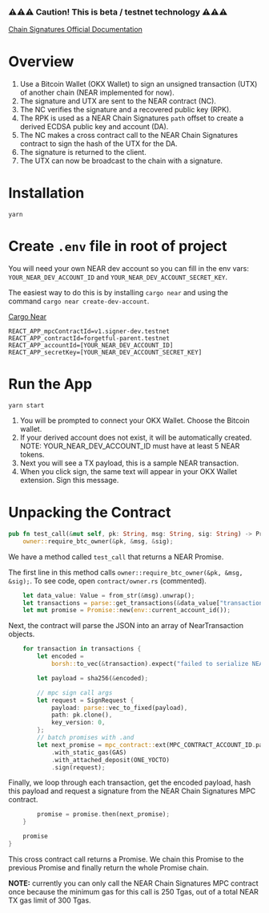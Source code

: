 ### ⚠️⚠️⚠️ Caution! This is beta / testnet technology ⚠️⚠️⚠️

[Chain Signatures Official Documentation](https://docs.near.org/build/chain-abstraction/chain-signatures)

# Overview

1. Use a Bitcoin Wallet (OKX Wallet) to sign an unsigned transaction (UTX) of another chain (NEAR implemented for now).
1. The signature and UTX are sent to the NEAR contract (NC).
1. The NC verifies the signature and a recovered public key (RPK).
1. The RPK is used as a NEAR Chain Signatures `path` offset to create a derived ECDSA public key and account (DA).
1. The NC makes a cross contract call to the NEAR Chain Signatures contract to sign the hash of the UTX for the DA.
1. The signature is returned to the client.
1. The UTX can now be broadcast to the chain with a signature.

# Installation

`yarn`

# Create `.env` file in root of project

You will need your own NEAR dev account so you can fill in the env vars: `YOUR_NEAR_DEV_ACCOUNT_ID` and `YOUR_NEAR_DEV_ACCOUNT_SECRET_KEY`.

The easiest way to do this is by installing `cargo near` and using the command `cargo near create-dev-account`.

[Cargo Near](https://github.com/near/cargo-near)

```
REACT_APP_mpcContractId=v1.signer-dev.testnet
REACT_APP_contractId=forgetful-parent.testnet
REACT_APP_accountId=[YOUR_NEAR_DEV_ACCOUNT_ID]
REACT_APP_secretKey=[YOUR_NEAR_DEV_ACCOUNT_SECRET_KEY]
```

# Run the App

`yarn start`

1. You will be prompted to connect your OKX Wallet. Choose the Bitcoin wallet.
1. If your derived account does not exist, it will be automatically created. NOTE: YOUR_NEAR_DEV_ACCOUNT_ID must have at least 5 NEAR tokens.
1. Next you will see a TX payload, this is a sample NEAR transaction.
1. When you click sign, the same text will appear in your OKX Wallet extension. Sign this message.

# Unpacking the Contract

```rust
pub fn test_call(&mut self, pk: String, msg: String, sig: String) -> Promise {
	owner::require_btc_owner(&pk, &msg, &sig);
```

We have a method called `test_call` that returns a NEAR Promise.

The first line in this method calls `owner::require_btc_owner(&pk, &msg, &sig);`. To see code, open `contract/owner.rs` (commented).

```rust
	let data_value: Value = from_str(&msg).unwrap();
	let transactions = parse::get_transactions(&data_value["transactions"]);
	let mut promise = Promise::new(env::current_account_id());
```

Next, the contract will parse the JSON into an array of NearTransaction objects.

```rust
	for transaction in transactions {
		let encoded =
			borsh::to_vec(&transaction).expect("failed to serialize NEAR transaction");

		let payload = sha256(&encoded);

		// mpc sign call args
		let request = SignRequest {
			payload: parse::vec_to_fixed(payload),
			path: pk.clone(),
			key_version: 0,
		};
		// batch promises with .and
		let next_promise = mpc_contract::ext(MPC_CONTRACT_ACCOUNT_ID.parse().unwrap())
			.with_static_gas(GAS)
			.with_attached_deposit(ONE_YOCTO)
			.sign(request);
```

Finally, we loop through each transaction, get the encoded payload, hash this payload and request a signature from the NEAR Chain Signatures MPC contract.

```rust
		promise = promise.then(next_promise);
	}

	promise
}
```

This cross contract call returns a Promise. We chain this Promise to the previous Promise and finally return the whole Promise chain.

**NOTE:** currently you can only call the NEAR Chain Signatures MPC contract once because the minimum gas for this call is 250 Tgas, out of a total NEAR TX gas limit of 300 Tgas.

